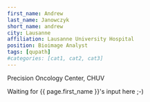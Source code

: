 ```yaml
---
first_name: Andrew
last_name: Janowczyk
short_name: andrew
city: Lausanne
affiliation: Lausanne University Hospital
position: Bioimage Analyst
tags: [qupath]
#categories: [cat1, cat2, cat3]
---
```

Precision Oncology Center, CHUV

Waiting for {{ page.first_name }}'s input here ;-)
